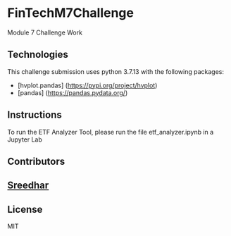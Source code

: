 # FinTechM7Challenge
Module 7 Challenge Work
## Technologies

This challenge submission uses python 3.7.13 with the following packages:
* [hvplot.pandas] (https://pypi.org/project/hvplot)
* [pandas] (https://pandas.pydata.org/)

## Instructions
To run the ETF Analyzer Tool, please run the file etf_analyzer.ipynb in a Jupyter Lab

## Contributors

[Sreedhar](j_sreedhar@yahoo.com)
---

## License

MIT
